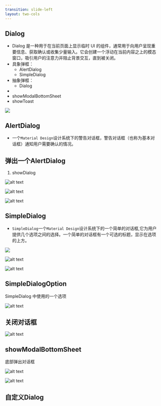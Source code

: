 ```yaml
---
transition: slide-left
layout: two-cols
---
```


## Dialog

- <span v-mark.box.red="1">Dialog 是一种用于在当前页面上显示临时 UI 的组件</span>，通常用于向用户呈现重要信息、获取确认或收集少量输入。它会创建一个浮动在当前内容之上的模态窗口，吸引用户的注意力并阻止背景交互，直到被关闭。  
- 具象弹框：
  - AlertDialog
  - SimpleDialog
- 抽象弹框：
  - Dialog
- 
- showModalBottomSheet
- showToast


![](../images/dialog.png)


## AlertDialog

* 一个`Material Design`设计系统下的警告对话框，警告对话框（也称为基本对话框）通知用户需要确认的情况。

## 弹出一个AlertDialog

1. showDialog

![alt text](image-5.png)

![alt text](image-7.png)

![alt text](image-6.png)

## SimpleDialog

* `SimpleDialog`一个`Material Design`设计系统下的一个简单的对话框,它为用户提供几个选项之间的选择。一个简单的对话框有一个可选的标题，显示在选项的上方。


<img src="../images/sample-dialog.png" />


![alt text](image-8.png)
 
![alt text](image-9.png)

## SimpleDialogOption

SimpleDialog 中使用的一个选项

![alt text](image-10.png)

## 关闭对话框

![alt text](image-11.png)

## showModalBottomSheet

底部弹出对话框

![alt text](image-12.png)


![alt text](image-13.png)


## 自定义Dialog